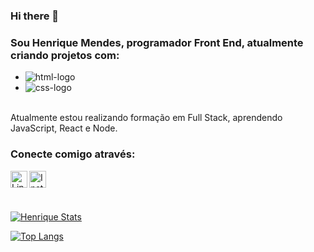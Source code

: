 ### Hi there 👋

### Sou Henrique Mendes, programador Front End, atualmente criando projetos com:

   - <img src="https://img.shields.io/badge/HTML5-E34F26?style=for-the-badge&logo=html5&logoColor=white" alt="html-logo" />
   
   - <img src="https://img.shields.io/badge/CSS3-1572B6?style=for-the-badge&logo=css3&logoColor=white" alt="css-logo" />

<br />
Atualmente estou realizando formação em Full Stack, aprendendo JavaScript, React e Node.
<br />

### Conecte comigo através:

<p>
<a href="https://www.linkedin.com/in/devhenrique/">
<img align="left" alt="LinkedIn" width="27px" src="https://img.icons8.com/fluency/48/undefined/linkedin.png" />
</a>
<a href="https://www.instagram.com/henrique0912/">
<img align="left" alt="Instagram" width="27px" src="https://img.icons8.com/ios/50/undefined/instagram-new--v1.png" />
</a>
</p>

<br>
<br>
<br />

[![Henrique Stats](https://github-readme-stats.vercel.app/api?username=HenriqueMendesDev)](https://github.com/anuraghazra/github-readme-stats)


[![Top Langs](https://github-readme-stats.vercel.app/api/top-langs/?username=HenriqueMendesDev)](https://github.com/anuraghazra/github-readme-stats)
